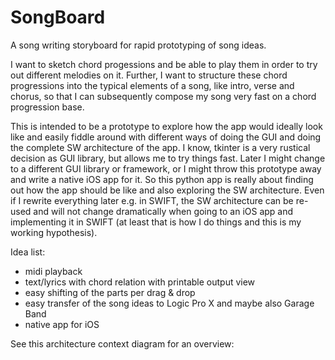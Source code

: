 # SongBoard
A song writing storyboard for rapid prototyping of song ideas.

I want to sketch chord progessions and be able to play them in order to try out different melodies on it. Further, I want to structure these chord progressions into the typical elements of a song, like intro, verse and chorus, so that I can subsequently compose my song very fast on a chord progression base. 

This is intended to be a prototype to explore how the app would ideally look like and easily fiddle around with different ways of doing the GUI and doing the complete SW architecture of the app. I know, tkinter is a very rustical decision as GUI library, but allows me to try things fast. Later I might change to a different GUI library or framework, or I might throw this prototype away and write a native iOS app for it. So this python app is really about finding out how the app should be like and also exploring the SW architecture. Even if I rewrite everything later e.g. in SWIFT, the SW architecture can be re-used and will not change dramatically when going to an iOS app and implementing it in SWIFT (at least that is how I do things and this is my working hypothesis).

Idea list:
- midi playback
- text/lyrics with chord relation with printable output view
- easy shifting of the parts per drag & drop
- easy transfer of the song ideas to Logic Pro X and maybe also Garage Band
- native app for iOS

See this architecture context diagram for an overview:

<div hidden>
```
@startuml firstDiagram

Alice -> Bob: Hello
Bob -> Alice: Hi!
		
@enduml
```
</div>

![](firstDiagram.svg)

Some more markdown.